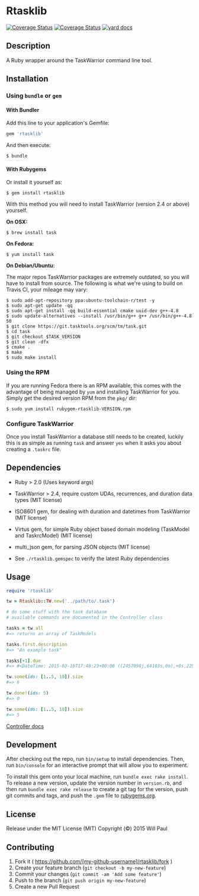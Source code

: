 # Rtasklib

[![Coverage Status](https://travis-ci.org/dropofwill/rtasklib.svg?branch=master)](https://travis-ci.org/dropofwill/rtasklib) [![Coverage Status](https://coveralls.io/repos/dropofwill/rtasklib/badge.svg?branch=master)](https://coveralls.io/r/dropofwill/rtasklib?branch=master) [![yard docs](http://b.repl.ca/v1/yard-docs-blue.png)](http://will-paul.com/rtasklib)


## Description

A Ruby wrapper around the TaskWarrior command line tool.


## Installation

### Using `bundle` or `gem`

#### With Bundler

Add this line to your application's Gemfile:

```ruby
gem 'rtasklib'
```

And then execute:

    $ bundle

#### With Rubygems

Or install it yourself as:

    $ gem install rtasklib

With this method you will need to install TaskWarrior (version 2.4 or above) yourself.

**On OSX:**
    
    $ brew install task

**On Fedora:**

    $ yum install task

**On Debian/Ubuntu:**

The major repos TaskWarrior packages are extremely outdated, so you will have to install from source. The following is what we're using to build on Travis CI, your mileage may vary:

    $ sudo add-apt-repository ppa:ubuntu-toolchain-r/test -y
    $ sudo apt-get update -qq
    $ sudo apt-get install -qq build-essential cmake uuid-dev g++-4.8
    $ sudo update-alternatives --install /usr/bin/g++ g++ /usr/bin/g++-4.8 50
    $ git clone https://git.tasktools.org/scm/tm/task.git
    $ cd task
    $ git checkout $TASK_VERSION
    $ git clean -dfx
    $ cmake .
    $ make
    $ sudo make install

### Using the RPM

If you are running Fedora there is an RPM available, this comes with the advantage of being managed by `yum` and installing TaskWarrior for you. Simply get the desired version RPM from the `pkg/` dir:

    $ sudo yum install rubygem-rtasklib-VERSION.rpm

### Configure TaskWarrior

Once you install TaskWarrior a database still needs to be created, luckily this is as simple as running `task` and answer `yes` when it asks you about creating a `.taskrc` file.


## Dependencies

* Ruby > 2.0 (Uses keyword args)

* TaskWarrior > 2.4, require custom UDAs, recurrences, and duration data types (MIT license)

* ISO8601 gem, for dealing with duration and datetimes from TaskWarrior (MIT license)

* Virtus gem, for simple Ruby object based domain modeling (TaskModel and TaskrcModel) (MIT license)

* multi_json gem, for parsing JSON objects (MIT license)

* See `./rtasklib.gemspec` to verify the latest Ruby dependencies


## Usage

```ruby
require 'rtasklib'

tw = Rtasklib::TW.new('../path/to/.task')

# do some stuff with the task database
# available commands are documented in the Controller class

tasks = tw.all
#=> returns an array of TaskModels

tasks.first.description
#=> "An example task"

tasks[-1].due
#=> #<DateTime: 2015-03-16T17:48:23+00:00 ((2457098j,64103s,0n),+0s,2299161j)>

tw.some(ids: [1..5, 10]).size
#=> 6

tw.done!(ids: 5)
#=> 0

tw.some(ids: [1..5, 10]).size
#=> 5
```

[Controller docs](http://will-paul.com/rtasklib/Rtasklib/Controller.html)


## Development

After checking out the repo, run `bin/setup` to install dependencies. Then, run `bin/console` for an interactive prompt that will allow you to experiment.

To install this gem onto your local machine, run `bundle exec rake install`. To release a new version, update the version number in `version.rb`, and then run `bundle exec rake release` to create a git tag for the version, push git commits and tags, and push the `.gem` file to [rubygems.org](https://rubygems.org).


## License

Release under the MIT License (MIT) Copyright (&copy;) 2015 Will Paul


## Contributing

1. Fork it ( https://github.com/[my-github-username]/rtasklib/fork )
2. Create your feature branch (`git checkout -b my-new-feature`)
3. Commit your changes (`git commit -am 'Add some feature'`)
4. Push to the branch (`git push origin my-new-feature`)
5. Create a new Pull Request
